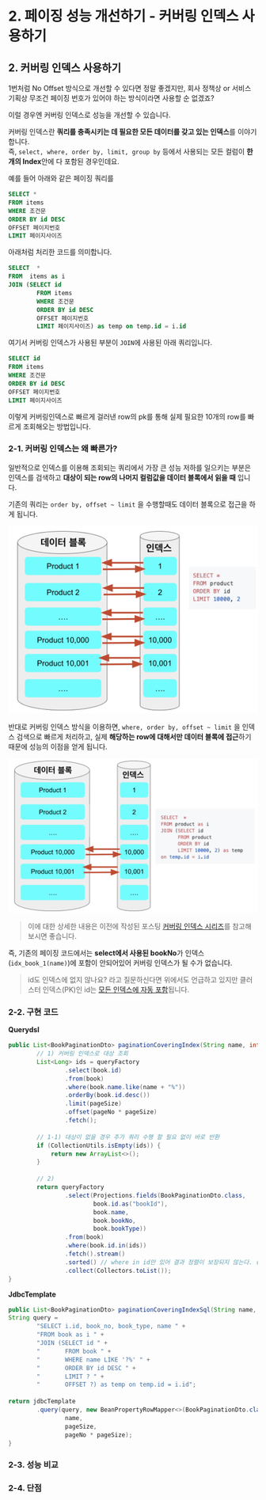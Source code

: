 # 2. 페이징 성능 개선하기 - 커버링 인덱스 사용하기


## 2. 커버링 인덱스 사용하기

1번처럼 No Offset 방식으로 개선할 수 있다면 정말 좋겠지만, 회사 정책상 or 서비스 기획상 무조건 페이징 번호가 있어야 하는 방식이라면 사용할 순 없겠죠?  
  
이럴 경우엔 커버링 인덱스로 성능을 개선할 수 있습니다.  
  
커버링 인덱스란 **쿼리를 충족시키는 데 필요한 모든 데이터를 갖고 있는 인덱스**를 이야기합니다.  
즉, ```select, where, order by, limit, group by``` 등에서 사용되는 모든 컬럼이 **한개의 Index**안에 다 포함된 경우인데요.  
  
예를 들어 아래와 같은 페이징 쿼리를

```sql
SELECT *
FROM items
WHERE 조건문
ORDER BY id DESC
OFFSET 페이지번호
LIMIT 페이지사이즈
```

아래처럼 처리한 코드를 의미합니다.

```sql
SELECT  *
FROM  items as i
JOIN (SELECT id
        FROM items
        WHERE 조건문
        ORDER BY id DESC
        OFFSET 페이지번호
        LIMIT 페이지사이즈) as temp on temp.id = i.id
```

여기서 커버링 인덱스가 사용된 부분이 ```JOIN```에 사용된 아래 쿼리입니다.

```sql
SELECT id
FROM items
WHERE 조건문
ORDER BY id DESC
OFFSET 페이지번호
LIMIT 페이지사이즈
```

이렇게 커버링인덱스로 빠르게 걸러낸 row의 pk를 통해 실제 필요한 10개의 row를 빠르게 조회해오는 방법입니다.  
  

### 2-1. 커버링 인덱스는 왜 빠른가?

일반적으로 인덱스를 이용해 조회되는 쿼리에서 가장 큰 성능 저하를 일으키는 부분은 인덱스를 검색하고 **대상이 되는 row의 나머지 컬럼값을 데이터 블록에서 읽을 때** 입니다.  
  
기존의 쿼리는 ```order by, offset ~ limit``` 을 수행할때도 데이터 블록으로 접근을 하게 됩니다.

![covering_intro](./images/covering_intro.png)

반대로 커버링 인덱스 방식을 이용하면, ```where, order by, offset ~ limit``` 을 인덱스 검색으로 빠르게 처리하고, 실제 **해당하는 row에 대해서만 데이터 블록에 접근**하기 때문에 성능의 이점을 얻게 됩니다.

![covering_intro2](./images/covering_intro2.png)

> 이에 대한 상세한 내용은 이전에 작성된 포스팅 [커버링 인덱스 시리즈](https://jojoldu.tistory.com/476)를 참고해보시면 좋습니다.

즉, 기존의 페이징 코드에서는 **select에서 사용된 bookNo**가 인덱스 (```idx_book_1(name)```)에 포함이 안되어있어 커버링 인덱스가 될 수가 없습니다.

> id도 인덱스에 없지 않나요? 라고 질문하신다면 위에서도 언급하고 있지만 클러스터 인덱스(PK)인 id는 [모든 인덱스에 자동 포함](https://jojoldu.tistory.com/476)됩니다.

### 2-2. 구현 코드

**Querydsl**

```java
public List<BookPaginationDto> paginationCoveringIndex(String name, int pageNo, int pageSize) {
        // 1) 커버링 인덱스로 대상 조회
        List<Long> ids = queryFactory
                .select(book.id)
                .from(book)
                .where(book.name.like(name + "%"))
                .orderBy(book.id.desc())
                .limit(pageSize)
                .offset(pageNo * pageSize)
                .fetch();

        // 1-1) 대상이 없을 경우 추가 쿼리 수행 할 필요 없이 바로 반환
        if (CollectionUtils.isEmpty(ids)) {
            return new ArrayList<>();
        }

        // 2)
        return queryFactory
                .select(Projections.fields(BookPaginationDto.class,
                        book.id.as("bookId"),
                        book.name,
                        book.bookNo,
                        book.bookType))
                .from(book)
                .where(book.id.in(ids))
                .fetch().stream()
                .sorted() // where in id만 있어 결과 정렬이 보장되지 않는다. (쿼리 시간 최적화를 위해 애플리케이션에서 정렬한다)
                .collect(Collectors.toList());
}
```

**JdbcTemplate**

```java
public List<BookPaginationDto> paginationCoveringIndexSql(String name, int pageNo, int pageSize) {
String query =
        "SELECT i.id, book_no, book_type, name " +
        "FROM book as i " +
        "JOIN (SELECT id " +
        "       FROM book " +
        "       WHERE name LIKE '?%' " +
        "       ORDER BY id DESC " +
        "       LIMIT ? " +
        "       OFFSET ?) as temp on temp.id = i.id";

return jdbcTemplate
        .query(query, new BeanPropertyRowMapper<>(BookPaginationDto.class),
                name,
                pageSize,
                pageNo * pageSize);
}
```

### 2-3. 성능 비교

### 2-4. 단점